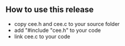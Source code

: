 ## How to use this release
*  copy cee.h and cee.c to your source folder
*  add "#include "cee.h" to your code
*  link cee.c to your code